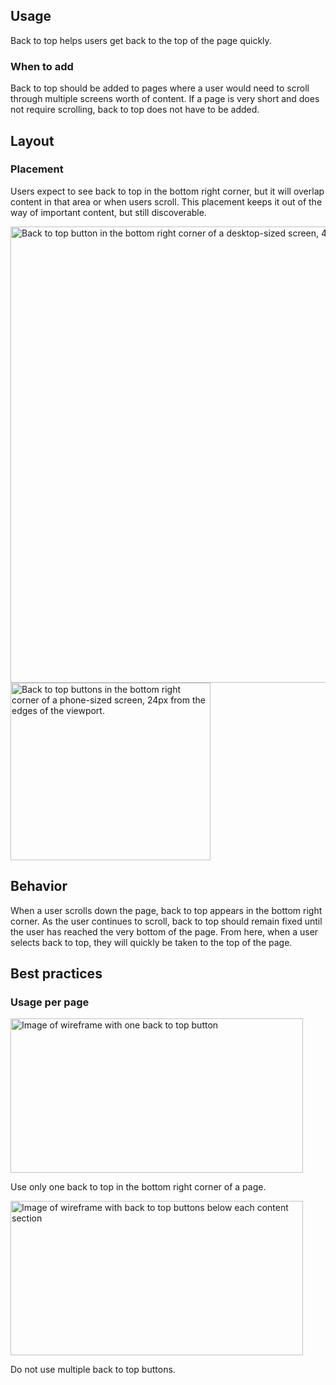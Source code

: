 ## Usage

Back to top helps users get back to the top of the page quickly.

### When to add

Back to top should be added to pages where a user would need to scroll through multiple screens worth of content. If a page is very short and does not require scrolling, back to top does not have to be added.

## Layout

### Placement

Users expect to see back to top in the bottom right corner, but it will overlap content in that area or when users scroll. This placement keeps it out of the way of important content, but still discoverable.

<uxdot-example variant="full" no-border>
  <img src="../back-to-top-guidelines-layout-desktop.svg" 
      alt="Back to top button in the bottom right corner of a desktop-sized screen, 48px from the edges of the viewport." 
      width="1140"
      height="730">
</uxdot-example>

<uxdot-example variant="full" no-border alignment="left">
  <img src="../back-to-top-guidelines-layout-mobile.svg" 
      alt="Back to top buttons in the bottom right corner of a phone-sized screen, 24px from the edges of the viewport."
      width="320"
      height="284">  
</uxdot-example>

## Behavior

When a user scrolls down the page, back to top appears in the bottom right corner. As the user continues to scroll, back to top should remain fixed until the user has reached the very bottom of the page. From here, when a user selects back to top, they will quickly be taken to the top of the page.

## Best practices

### Usage per page

<div class="grid sm-two-columns">
  <uxdot-best-practice variant="do">
    <uxdot-example slot="image" variant="full" no-border alignment="left">
      <img src="../back-to-top-guidelines-best-pratices-do-1.svg" 
          alt="Image of wireframe with one back to top button"
          width="468"
          height="247">
    </uxdot-example>
    <p>Use only one back to top in the bottom right corner of a page.</p>
  </uxdot-best-practice>
  <uxdot-best-practice variant="dont">
    <uxdot-example slot="image" variant="full" no-border alignment="left">
      <img src="../back-to-top-guidelines-best-pratices-dont-1.svg" 
          alt="Image of wireframe with back to top buttons below each content section"
          width="468"
          height="247">
    </uxdot-example>
    <p>Do not use multiple back to top buttons.</p>
  </uxdot-best-practice>
</div>

